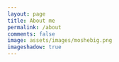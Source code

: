 ```yaml
---
layout: page
title: About me
permalink: /about
comments: false
image: assets/images/moshebig.png
imageshadow: true
---
```



